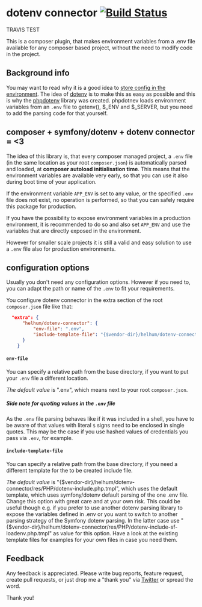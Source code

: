 # dotenv connector [![Build Status](https://travis-ci.org/helhum/dotenv-connector.svg?branch=master)](https://travis-ci.org/helhum/dotenv-connector)

TRAVIS TEST

This is a composer plugin, that makes environment
variables from a .env file available for any composer based project,
without the need to modify code in the project.

## Background info
You may want to read why it is a good idea to [store config in the environment](http://12factor.net/config).
The idea of [dotenv](http://opensoul.org/2012/07/24/dotenv/) is to make this as easy as possible and this is why
the [phpdotenv](https://github.com/vlucas/phpdotenv) library was created.
phpdotnev loads environment variables from an `.env` file to getenv(), $_ENV and $_SERVER, but you need to
add the parsing code for that yourself.

## composer + symfony/dotenv + dotenv connector = <3
The idea of this library is, that every composer managed project, a `.env` file (in the same location as your root `composer.json`)
is automatically parsed and loaded, at **composer autoload initialisation time**. This means that the environment variables
are available very early, so that you can use it also during boot time of your application.

If the environment variable `APP_ENV` is set to any value, or the specified `.env` file does not
exist, no operation is performed, so that you can safely require this package for production.

If you have the possibility to expose environment variables in a production environment, it is recommended
to do so and also set `APP_ENV` and use the variables that are directly exposed in the environment.

However for smaller scale projects it is still a valid and easy solution to use a `.env` file
also for production environments.

## configuration options

Usually you don't need any configuration options. However if you need to, you can
adapt the path or name of the `.env` to fit your requirements.

You configure dotenv connector in the extra section of the root `composer.json` file like that:

```json
  "extra": {
      "helhum/dotenv-connector": {
          "env-file": ".env",
          "include-template-file": "{$vendor-dir}/helhum/dotenv-connector/res/PHP/dotenv-include.php.tmpl"
      }
    }
```

#### `env-file`
You can specify a relative path from the base directory, if you want to put your `.env` file a different location.

*The default value* is ".env", which means next to your root `composer.json`.

##### Side note for quoting values in the `.env` file
As the `.env` file parsing behaves like if it was included in a shell,
you have to be aware of that values with literal `$` signs
need to be enclosed in single quotes.
This may be the case if you use hashed values of credentials you pass via `.env`, for example.

#### `include-template-file`
You can specify a relative path from the base directory,
if you need a different template for the to be created include file.

*The default value* is "{$vendor-dir}/helhum/dotenv-connector/res/PHP/dotenv-include.php.tmpl", which uses the
default template, which uses symfony/dotenv default parsing of the one .env file.
Change this option with great care and at your own risk.
This could be useful though e.g. if you prefer to use another dotenv parsing library to expose the variables defined in .env
or you want to switch to another parsing strategy of the Symfony dotenv parsing. In the latter case use
"{$vendor-dir}/helhum/dotenv-connector/res/PHP/dotenv-include-sf-loadenv.php.tmpl" as value for this option.
Have a look at the existing template files for examples for your own files in case you need them.

## Feedback

Any feedback is appreciated. Please write bug reports, feature request, create pull requests, or just drop me a "thank you" via [Twitter](https://twitter.com/helhum) or spread the word.

Thank you!
